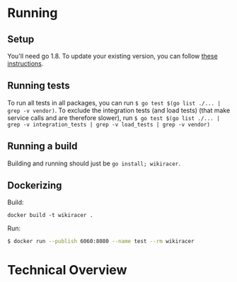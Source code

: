 # Running 

## Setup

You'll need go 1.8. To update your existing version, you can follow [these instructions](https://gist.github.com/nikhita/432436d570b89cab172dcf2894465753).

## Running tests

To run all tests in all packages, you can run `$ go test $(go list ./... | grep -v vendor)`. To exclude the integration tests (and load tests) (that make service calls and are therefore slower), run `$ go test $(go list ./... | grep -v integration_tests | grep -v load_tests | grep -v vendor)`

## Running a build

Building and running should just be `go install; wikiracer`.

## Dockerizing

Build:
```
docker build -t wikiracer .
```

Run: 
``` sh
$ docker run --publish 6060:8080 --name test --rm wikiracer
```

# Technical Overview

